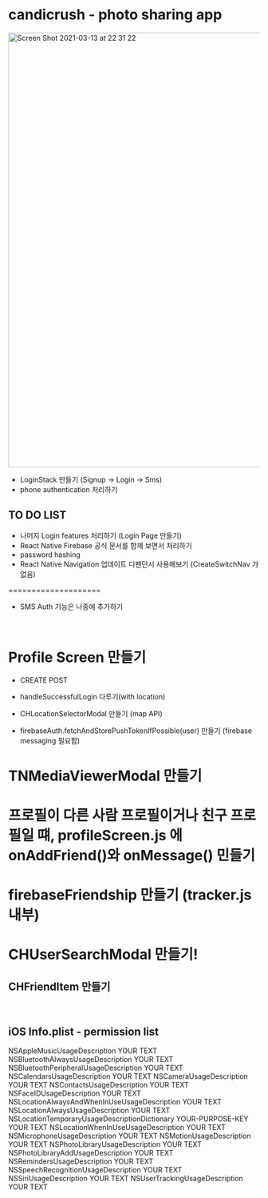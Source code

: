 # candicrush - photo sharing app

<img width="869" alt="Screen Shot 2021-03-13 at 22 31 22" src="https://user-images.githubusercontent.com/64334381/111032484-cce87000-844f-11eb-845f-a5b4d5b4a995.png">


- LoginStack 만들기 (Signup -> Login -> Sms)
- phone authentication 처리하기

## TO DO LIST

- 나머지 Login features 처리하기 (Login Page 만들기)
- React Native Firebase 공식 문서를 함께 보면서 처리하기
- password hashing
- React Native Navigation 업데이트 디펜던시 사용해보기 (CreateSwitchNav 가 없음)

====================

- SMS Auth 기능은 나중에 추가하기

<br/>

# **Profile Screen 만들기**

- CREATE POST
- handleSuccessfulLogin 다루기(with location)

- CHLocationSelectorModal 만들기 (map API)

- firebaseAuth.fetchAndStorePushTokenIfPossible(user) 만들기 (firebase messaging 필요함)

# TNMediaViewerModal 만들기

# 프로필이 다른 사람 프로필이거나 친구 프로필일 떄, profileScreen.js 에 onAddFriend()와 onMessage() 민들기

# firebaseFriendship 만들기 (tracker.js 내부)

# CHUserSearchModal 만들기!

## CHFriendItem 만들기

<br/>

## iOS Info.plist - permission list

<!-- 🚨 Keep only the permissions used in your app 🚨 -->

<key>NSAppleMusicUsageDescription</key>
<string>YOUR TEXT</string>
<key>NSBluetoothAlwaysUsageDescription</key>
<string>YOUR TEXT</string>
<key>NSBluetoothPeripheralUsageDescription</key>
<string>YOUR TEXT</string>
<key>NSCalendarsUsageDescription</key>
<string>YOUR TEXT</string>
<key>NSCameraUsageDescription</key>
<string>YOUR TEXT</string>
<key>NSContactsUsageDescription</key>
<string>YOUR TEXT</string>
<key>NSFaceIDUsageDescription</key>
<string>YOUR TEXT</string>
<key>NSLocationAlwaysAndWhenInUseUsageDescription</key>
<string>YOUR TEXT</string>
<key>NSLocationAlwaysUsageDescription</key>
<string>YOUR TEXT</string>
<key>NSLocationTemporaryUsageDescriptionDictionary</key>
<dict>
<key>YOUR-PURPOSE-KEY</key>
<string>YOUR TEXT</string>
</dict>
<key>NSLocationWhenInUseUsageDescription</key>
<string>YOUR TEXT</string>
<key>NSMicrophoneUsageDescription</key>
<string>YOUR TEXT</string>
<key>NSMotionUsageDescription</key>
<string>YOUR TEXT</string>
<key>NSPhotoLibraryUsageDescription</key>
<string>YOUR TEXT</string>
<key>NSPhotoLibraryAddUsageDescription</key>
<string>YOUR TEXT</string>
<key>NSRemindersUsageDescription</key>
<string>YOUR TEXT</string>
<key>NSSpeechRecognitionUsageDescription</key>
<string>YOUR TEXT</string>
<key>NSSiriUsageDescription</key>
<string>YOUR TEXT</string>
<key>NSUserTrackingUsageDescription</key>
<string>YOUR TEXT</string>

  <!-- … -->
